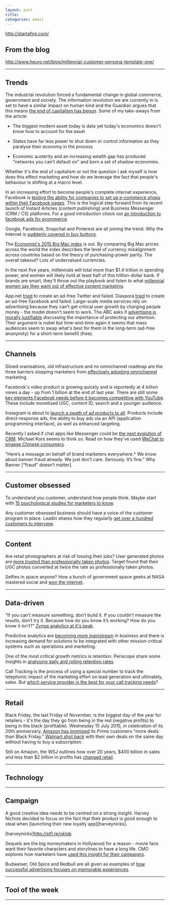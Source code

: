 ```yaml
---
layout: post
title:
categories: email
---
```


http://startafire.com/

## From the blog

http://www.heuro.net/blog/millennial-customer-persona-template-one/

***

## Trends

The industrial revolution forced a fundamental change in global commerce, government and society. The information revolution we are currently in is set to have a similar impact on human kind and the Guardian argues that this means [the end of capitalism has begun][capend]. Some of my take-aways from the article:

* The biggest modern asset today is data yet today's economics doesn't know how to account for the asset

* States have far less power to shut down or control information as they paralyse their economy in the process

* Economic austerity and an increasing wealth gap has produced "networks you can't default on" and born a set of shadow economies.

Whether it's the end of capitalism or not the question I ask myself is how does this effect marketing and how do we leverage the fact that people's behaviour is shifting at a macro level.

[capend]:http://stfi.re/nggpv

In an increasing effort to become people's complete internet experience, Facebook is [testing the ability for companies to set up e-commerce shops within their Facebook pages][fbecom]. This is the logical step forward from its recent launch of Instant Articles (content publishing) and Business Messenger (CRM / CS) platforms. For a good introduction check out [an introduction to facebook ads for ecommerce][fbecomintro].

[fbecom]:http://stfi.re/vwzpz

[fbecomintro]:http://stfi.re/vxdxw

Google, Facebook, Snapchat and Pinterest are all joining the trend. Why the Internet is [suddenly covered in buy buttons][buybutton].

[buybutton]:http://stfi.re/rgdae

The [Economist's 2015 Big Mac index][bigmac] is out. By comparing Big Mac prices across the world the index describes the level of currency misalignment across countries based on the theory of purchasing-power parity. The overall takeout? Lots of undervalued currencies.

[bigmac]:http://stfi.re/bwdrp

In the next five years, millennials will total more than $1.4 trillion in spending power, and women will likely hold at least half of this trillion-dollar bank. If brands are smart, they'll throw out the playbook and listen to what [millennial women say they want out of effective content marketing][millenialwomen].

[millenialwomen]:http://stfi.re/pyarp

App.net [tried][appnet] to create an ad-free Twitter and failed. Diaspora [tried][diaspora] to create an ad-free Facebook and failed. Large-scale media services rely on advertising because they can't get critical user growth by charging people money - the model doesn't seem to work. The ABC asks if [advertising is morally justifiable][admorally] discussing the importance of protecting our attention. Their argument is nobel but time-and-time again it seems that mass audiences seem to swap what's best for them in the long-term (ad-free anonymity) for a short-term benefit (free).

[appnet]:http://stfi.re/appag

[diaspora]:http://stfi.re/yxxna

[admorally]:http://stfi.re/wxxag

***

## Channels

Siloed oranisations, old infrastructure and no omnichannel roadmap are the three barriers stopping marketers from [effectively adopting omnichannel][effectomni] marketing.

[effectomni]:http://stfi.re/wdbro

Facebook's video product is growing quickly and is reportedly at 4 billion views a day - up from 1 billion at the end of last year. There are still some [key elements Facebook needs before it becomes competitive with YouTube][fbvideo]. These include monetised UGC, content ID, search and a younger audience.

[fbvideo]:http://stfi.re/okbvy

Instagram is about to [launch a swath of ad products to all][instad]. Products include direct-response ads, the ability to buy ads via an API (application programming interface), as well as enhanced targeting.

[instad]:http://stfi.re/xnnwa

Recently I asked if chat apps like Messenger could be [the next evolution of CRM][futurecrm]. Michael Kors seems to think so. Read on how they've used [WeChat to engage Chinese consumers][mkwechat].

[futurecrm]:http://www.heuro.net/blog/the-future-of-crm/

[mkwechat]:http://stfi.re/nggrv

"Here’s a message on behalf of brand marketers everywhere.† We know about banner fraud already. We just don’t care. Seriously. It’s fine." Why Banner [“fraud” doesn’t matter].

[bannerf]:http://stfi.re/yxvag

***

## Customer obsessed

To understand you customer, understand how people think. Maybe start with [15 psychological studies for marketers to know][psychostudy].

[psychostudy]:http://stfi.re/gggpp

Any customer obsessed business should have a voice of the customer program in place. Leadin shares how they regularly [get over a hundred customers to interview][100int].

[100int]:http://stfi.re/dpevd

***

## Content

Are retail photographers at risk of lossing their jobs? User generated photos are [more trusted than professionally taken photos][ugcphoto]. Target found that their UGC photos converted at twice the rate as professionally taken photos.

[ugcphoto]:http://stfi.re/zzdgp

Selfies in space anyone? How a bunch of government space geeks at NASA mastered social and [won the internet][nasasocial].

[nasasocial]:http://stfi.re/lggja

***

## Data-driven

"If you can’t measure something, don’t build it. If you couldn’t measure the results, don’t try it. Because how do you know it’s working? How do you know it isn’t?" [Zynga analytics at it's peak][zynga].

[zynga]:http://stfi.re/vxxnr

Predictive analytics are [becoming more mainstream][predan] in business and there is increasing demand for solutions to be integrated with other mission-critical systems such as operations and marketing.

[predan]:http://stfi.re/nazea

One of the most critical growth metrics is retention. Periscope share some insights in [analysing daily and rolling retention rates][retention].

[retention]:http://stfi.re/okbay

Call Tracking is the process of using a special number to track the telephonic impact of the marketing effort on lead generation and ultimately, sales. But [which service provider is the best for your call tracking needs][calltrack]?

[calltrack]:http://stfi.re/kewyo

***

## Retail

Black Friday, the last Friday of November, is the biggest day of the year for retailers - it's the day they go from being in the red (negative profits) to being in the black (profitable). Wednesday 15 July 2015, in celebration of its 20th anniversary, [Amazon has promised][amazondeals] its Prime customers "more deals than Black Friday." [Walmart shot back][wmart] with their own deals on the same day without having to buy a subscription.

[amazondeals]:http://stfi.re/lweox

[wmart]:http://stfi.re/agydd

Still on Amazon, the WSJ outlines how over 20 years, $400 billion in sales and less than $2 billion in profits has [changed retail][wsjamazon].

[wsjamazon]:http://stfi.re/oeewd

***

## Technology

***

## Campaign

A good creative idea needs to be centred on a strong insight. Harvey Nichols decided to focus on the fact that their product is good enough to steal when [launching their new loyalty app][harveynicks].

[harveynicks]http://stfi.re/oklgb

Sequels are the big moneymakers in Hollywood for a reason - movie fans want their  favorite characters and storylines to have a long life. CMO explores how marketers have [used this insight for their campaigns][sequeleffect].

[sequeleffect]:http://stfi.re/rgdwe

Budweiser, Old Spice and Redbull are all given as examples of [how successful advertising focuses on memorable experiences][sucex].

[sucex]:http://stfi.re/djjrv

***

## Tool of the week

***

